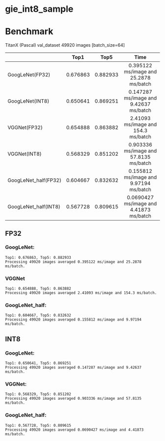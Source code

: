 # gie_int8_sample

# Benchmark
TitanX (Pascal) val_dataset 49920 images [batch_size=64]

|                     |   Top1   |   Top5   |                 Time                   |
| --------------------|:--------:|:--------:| :-------------------------------------:|
| GoogLeNet(FP32)     | 0.676863 | 0.882933 | 0.395122 ms/image and 25.2878 ms/batch |
| GoogLeNet(INT8)     | 0.650641 | 0.869251 | 0.147287 ms/image and 9.42637 ms/batch |
| VGGNet(FP32)        | 0.654888 | 0.863882 | 2.41093 ms/image and 154.3 ms/batch    |
| VGGNet(INT8)        | 0.568329 | 0.851202 | 0.903336 ms/image and 57.8135 ms/batch |
| GoogLeNet_half(FP32)| 0.604667 | 0.832632 | 0.155812 ms/image and 9.97194 ms/batch |
| GoogLeNet_half(INT8)| 0.567728 | 0.809615 | 0.0690427 ms/image and 4.41873 ms/batch|

## FP32
### GoogLeNet:
```
Top1: 0.676863, Top5: 0.882933
Processing 49920 images averaged 0.395122 ms/image and 25.2878 ms/batch.
```
### VGGNet
```
Top1: 0.654888, Top5: 0.863882
Processing 49920 images averaged 2.41093 ms/image and 154.3 ms/batch.
```
### GoogLeNet_half:
```
Top1: 0.604667, Top5: 0.832632
Processing 49920 images averaged 0.155812 ms/image and 9.97194 ms/batch.
```


## INT8
### GoogLeNet:
```
Top1: 0.650641, Top5: 0.869251
Processing 49920 images averaged 0.147287 ms/image and 9.42637 ms/batch.
```
### VGGNet:
```
Top1: 0.568329, Top5: 0.851202
Processing 49920 images averaged 0.903336 ms/image and 57.8135 ms/batch.
```
### GoogLeNet_half:
```
Top1: 0.567728, Top5: 0.809615
Processing 49920 images averaged 0.0690427 ms/image and 4.41873 ms/batch.
```
